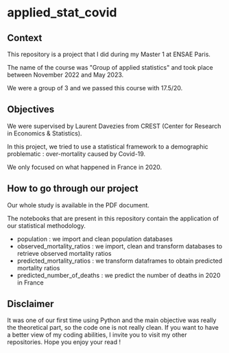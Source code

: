 # applied_stat_covid

## Context

This repository is a project that I did during my Master 1 at ENSAE Paris.

The name of the course was "Group of applied statistics" and took place between November 2022 and May 2023.

We were a group of 3 and we passed this course with 17.5/20.

## Objectives

We were supervised by Laurent Davezies from CREST (Center for Research in Economics & Statistics).

In this project, we tried to use a statistical framework to a demographic problematic : over-mortality caused by Covid-19.

We only focused on what happened in France in 2020.

## How to go through our project

Our whole study is available in the PDF document.

The notebooks that are present in this repository contain the application of our statistical methodology.
- population : we import and clean population databases
- observed_mortality_ratios : we import, clean and transform databases to retrieve observed mortality ratios
- predicted_mortality_ratios : we transform dataframes to obtain predicted mortality ratios
- predicted_number_of_deaths : we predict the number of deaths in 2020 in France

## Disclaimer

It was one of our first time using Python and the main objective was really the theoretical part, so the code one is not really clean.
If you want to have a better view of my coding abilities, I invite you to visit my other repositories.
Hope you enjoy your read !